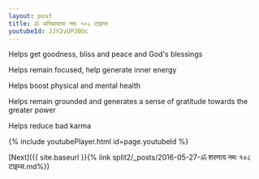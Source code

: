 ```yaml
---
layout: post
title: ॐ अभिप्रायाया नमः १०८ टाइम्स
youtubeId: JJY2vUPJ0Uc
---
```

 
 
Helps get goodness, bliss and peace and God's blessings
 
Helps remain focused, help generate inner energy 
 
Helps boost physical and mental health 
 
Helps remain grounded and generates a sense of gratitude towards the greater power 
 
Helps reduce bad karma
 
 
 
 


{% include youtubePlayer.html id=page.youtubeId %}
 
[Next]({{ site.baseurl }}{% link  split2/_posts/2016-05-27-ॐ शरणाय नमः १०८ टाइम्स.md%})
 
